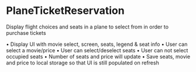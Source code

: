 # PlaneTicketReservation

Display flight choices and seats in a plane to select from in order to purchase tickets

•	Display UI with movie select, screen, seats, legend & seat info
•	User can select a movie/price
•	User can select/deselect seats
•	User can not select occupied seats
•	Number of seats and price will update
•	Save seats, movie and price to local storage so that UI is still populated on refresh
